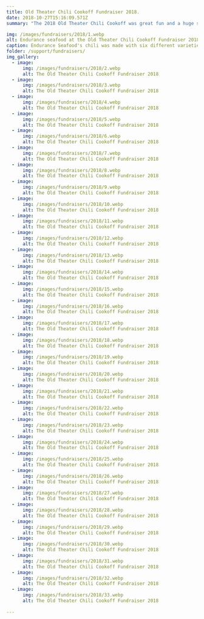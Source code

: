 ```yaml
--- 
title: Old Theater Chili Cookoff Fundraiser 2018.
date: 2018-10-27T15:16:09.571Z
summary: "The 2018 Old Theater Chili Cookoff was great fun and a huge success. Tastebuds were tantalized, awards were won."

img: /images/fundraisers/2018/1.webp
alt: Endurance seafood at the Old Theater Chili Cookoff Fundraiser 2018
caption: Endurance Seafood's chili was made with six different varieties of peppers
folder: /support/fundraisers/
img_gallery:
  - image:
      img: /images/fundraisers/2018/2.webp
      alt: The Old Theater Chili Cookoff Fundraiser 2018
  - image:
      img: /images/fundraisers/2018/3.webp
      alt: The Old Theater Chili Cookoff Fundraiser 2018
  - image:
      img: /images/fundraisers/2018/4.webp
      alt: The Old Theater Chili Cookoff Fundraiser 2018
  - image:
      img: /images/fundraisers/2018/5.webp
      alt: The Old Theater Chili Cookoff Fundraiser 2018
  - image:
      img: /images/fundraisers/2018/6.webp
      alt: The Old Theater Chili Cookoff Fundraiser 2018
  - image:
      img: /images/fundraisers/2018/7.webp
      alt: The Old Theater Chili Cookoff Fundraiser 2018
  - image:
      img: /images/fundraisers/2018/8.webp
      alt: The Old Theater Chili Cookoff Fundraiser 2018
  - image:
      img: /images/fundraisers/2018/9.webp
      alt: The Old Theater Chili Cookoff Fundraiser 2018
  - image:
      img: /images/fundraisers/2018/10.webp
      alt: The Old Theater Chili Cookoff Fundraiser 2018
  - image:
      img: /images/fundraisers/2018/11.webp
      alt: The Old Theater Chili Cookoff Fundraiser 2018
  - image:
      img: /images/fundraisers/2018/12.webp
      alt: The Old Theater Chili Cookoff Fundraiser 2018
  - image:
      img: /images/fundraisers/2018/13.webp
      alt: The Old Theater Chili Cookoff Fundraiser 2018
  - image:
      img: /images/fundraisers/2018/14.webp
      alt: The Old Theater Chili Cookoff Fundraiser 2018
  - image:
      img: /images/fundraisers/2018/15.webp
      alt: The Old Theater Chili Cookoff Fundraiser 2018
  - image:
      img: /images/fundraisers/2018/16.webp
      alt: The Old Theater Chili Cookoff Fundraiser 2018
  - image:
      img: /images/fundraisers/2018/17.webp
      alt: The Old Theater Chili Cookoff Fundraiser 2018
  - image:
      img: /images/fundraisers/2018/18.webp
      alt: The Old Theater Chili Cookoff Fundraiser 2018
  - image:
      img: /images/fundraisers/2018/19.webp
      alt: The Old Theater Chili Cookoff Fundraiser 2018
  - image:
      img: /images/fundraisers/2018/20.webp
      alt: The Old Theater Chili Cookoff Fundraiser 2018
  - image:
      img: /images/fundraisers/2018/21.webp
      alt: The Old Theater Chili Cookoff Fundraiser 2018
  - image:
      img: /images/fundraisers/2018/22.webp
      alt: The Old Theater Chili Cookoff Fundraiser 2018
  - image:
      img: /images/fundraisers/2018/23.webp
      alt: The Old Theater Chili Cookoff Fundraiser 2018
  - image:
      img: /images/fundraisers/2018/24.webp
      alt: The Old Theater Chili Cookoff Fundraiser 2018
  - image:
      img: /images/fundraisers/2018/25.webp
      alt: The Old Theater Chili Cookoff Fundraiser 2018
  - image:
      img: /images/fundraisers/2018/26.webp
      alt: The Old Theater Chili Cookoff Fundraiser 2018
  - image:
      img: /images/fundraisers/2018/27.webp
      alt: The Old Theater Chili Cookoff Fundraiser 2018
  - image:
      img: /images/fundraisers/2018/28.webp
      alt: The Old Theater Chili Cookoff Fundraiser 2018
  - image:
      img: /images/fundraisers/2018/29.webp
      alt: The Old Theater Chili Cookoff Fundraiser 2018
  - image:
      img: /images/fundraisers/2018/30.webp
      alt: The Old Theater Chili Cookoff Fundraiser 2018
  - image:
      img: /images/fundraisers/2018/31.webp
      alt: The Old Theater Chili Cookoff Fundraiser 2018
  - image:
      img: /images/fundraisers/2018/32.webp
      alt: The Old Theater Chili Cookoff Fundraiser 2018
  - image:
      img: /images/fundraisers/2018/33.webp
      alt: The Old Theater Chili Cookoff Fundraiser 2018
  
---
```

